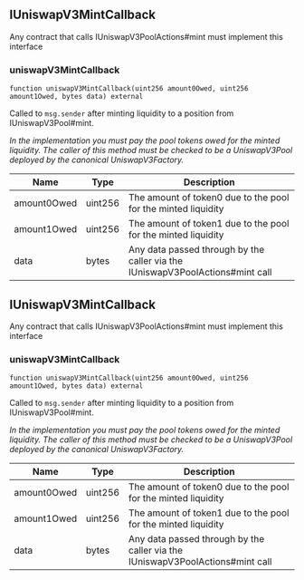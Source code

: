 
## IUniswapV3MintCallback

Any contract that calls IUniswapV3PoolActions#mint must implement this interface

### uniswapV3MintCallback

```solidity
function uniswapV3MintCallback(uint256 amount0Owed, uint256 amount1Owed, bytes data) external
```

Called to `msg.sender` after minting liquidity to a position from IUniswapV3Pool#mint.

_In the implementation you must pay the pool tokens owed for the minted liquidity.
The caller of this method must be checked to be a UniswapV3Pool deployed by the canonical UniswapV3Factory._

| Name | Type | Description |
| ---- | ---- | ----------- |
| amount0Owed | uint256 | The amount of token0 due to the pool for the minted liquidity |
| amount1Owed | uint256 | The amount of token1 due to the pool for the minted liquidity |
| data | bytes | Any data passed through by the caller via the IUniswapV3PoolActions#mint call |

## IUniswapV3MintCallback

Any contract that calls IUniswapV3PoolActions#mint must implement this interface

### uniswapV3MintCallback

```solidity
function uniswapV3MintCallback(uint256 amount0Owed, uint256 amount1Owed, bytes data) external
```

Called to `msg.sender` after minting liquidity to a position from IUniswapV3Pool#mint.

_In the implementation you must pay the pool tokens owed for the minted liquidity.
The caller of this method must be checked to be a UniswapV3Pool deployed by the canonical UniswapV3Factory._

| Name | Type | Description |
| ---- | ---- | ----------- |
| amount0Owed | uint256 | The amount of token0 due to the pool for the minted liquidity |
| amount1Owed | uint256 | The amount of token1 due to the pool for the minted liquidity |
| data | bytes | Any data passed through by the caller via the IUniswapV3PoolActions#mint call |

